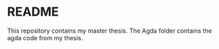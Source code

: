 # README

This repository contains my master thesis. The Agda folder contains the agda code from my thesis.
